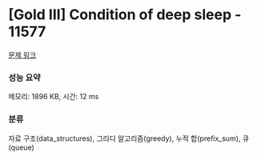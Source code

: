 # [Gold III] Condition of deep sleep - 11577 

[문제 링크](https://www.acmicpc.net/problem/11577) 

### 성능 요약

메모리: 1896 KB, 시간: 12 ms

### 분류

자료 구조(data_structures), 그리디 알고리즘(greedy), 누적 합(prefix_sum), 큐(queue)

